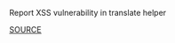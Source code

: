 Report XSS vulnerability in translate helper


[SOURCE](http://groups.google.com/group/rubyonrails-security/browse_thread/thread/2b61d70fb73c7cc5)